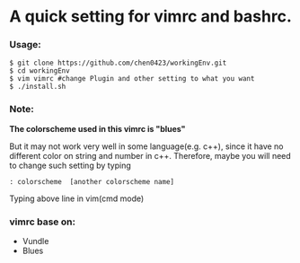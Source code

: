 # A quick setting for vimrc and bashrc.

### Usage:
    $ git clone https://github.com/chen0423/workingEnv.git
    $ cd workingEnv
    $ vim vimrc #change Plugin and other setting to what you want
    $ ./install.sh

### Note:
**The colorscheme used in this vimrc is "blues"**

But it may not work very well in some language(e.g. c++), since it have no different color on string and number in c++.
Therefore, maybe you will need to change such setting by typing

    : colorscheme  [another colorscheme name]

Typing above line in vim(cmd mode)

### vimrc base on:
* Vundle
* Blues
  
